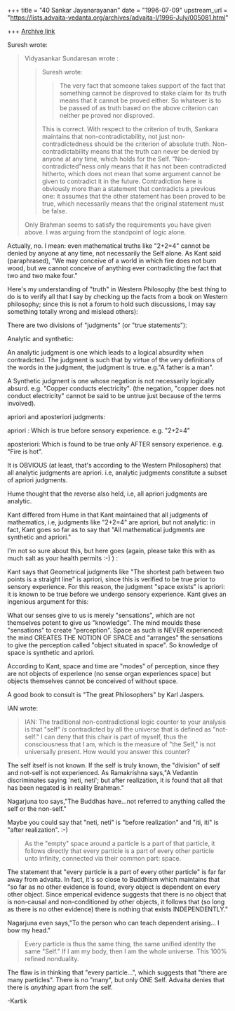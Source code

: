 +++
title = "40 Sankar Jayanarayanan"
date = "1996-07-09"
upstream_url = "https://lists.advaita-vedanta.org/archives/advaita-l/1996-July/005081.html"

+++
[Archive link](https://lists.advaita-vedanta.org/archives/advaita-l/1996-July/005081.html)

Suresh wrote:

> Vidyasankar Sundaresan <vidya at CCO.CALTECH.EDU> wrote :
>
> > Suresh wrote:
> > >   The very fact that someone takes support of the fact that something
 cannot
> >  be
> > > disproved to stake claim for its truth means that it cannot be proved
>  either.
> > > So whatever is to be passed of as truth based on the above criterion can
> > > neither pe proved nor disproved.
> >
> > This is correct. With respect to the criterion of truth, Sankara maintains
> > that non-contradictability, not just non-contradictedness should be the
> > criterion of absolute truth. Non-contradictability means that the truth can
> > never be denied by anyone at any time, which holds for the Self. "Non-
> > contradicted"ness only means that it has not been contradicted hitherto,
 which
> > does not mean that some argument cannot be given to contradict it in the
>  future.
> > Contradiction here is obviously more than a statement that contradicts a
> > previous one: it assumes that the other statement has been proved to be
 true,
> > which necessarily means that the original statement must be false.
>
>   Only Brahman seems to satisfy the requirements you have given above. I was
>  arguing
>   from the standpoint of logic alone.
>

Actually, no. I mean: even mathematical truths like "2+2=4" cannot be denied by
anyone at any time, not necessarily the Self alone. As Kant said (paraphrased),
"We may conceive of a world in which fire does not burn wood, but we cannot
conceive of anything ever contradicting the fact that two and two make four."

Here's my understanding of "truth" in Western Philosophy (the best thing to do
is to verify all that I say by checking up the facts from a book on Western
philosophy; since this is not a forum to hold such discussions, I may say
something totally wrong and mislead others):

There are two divisions of "judgments" (or "true statements"):

Analytic and synthetic:

An analytic judgment is one which leads to a logical absurdity when
contradicted. The judgment is such that by virtue of the very definitions of the
words in the judgment, the judgment is true. e.g."A father is a man".

A Synthetic judgment is one whose negation is not necessarily logically absurd.
e.g. "Copper conducts electricity". (the negation, "copper does not conduct
electricity" cannot be said to be untrue just because of the terms involved).

apriori and aposteriori judgments:

apriori : Which is true before sensory experience. e.g. "2+2=4"

aposteriori: Which is found to be true only AFTER sensory experience.
e.g. "Fire is hot".

It is OBVIOUS (at least, that's according to the Western Philosophers) that
all analytic judgments are apriori. i.e, analytic judgments constitute a subset
of apriori judgments.

Hume thought that the reverse also held, i.e, all apriori judgments are
analytic.

Kant differed from Hume in that Kant maintained that all judgments of
mathematics, i.e, judgments like "2+2=4" are apriori, but not analytic:
in fact, Kant goes so far as to say that "All mathematical judgments are
synthetic and apriori."

I'm not so sure about this, but here goes (again, please take this with
as much salt as your health permits :-) ) :

Kant says that Geometrical judgments like "The shortest path between two
points is a straight line" is apriori, since this is verified to be true prior
to sensory experience. For this reason, the judgment "space exists" is apriori:
it is known to be true before we undergo sensory experience. Kant gives an
ingenious argument for this:

What our senses give to us is merely "sensations", which are not themselves
potent to give us "knowledge". The mind moulds these "sensations" to create
"perception". Space as such is NEVER experienced: the mind CREATES THE NOTION
OF SPACE and "arranges" the sensations to give the perception called "object
situated in space". So knowledge of space is synthetic and apriori.

According to Kant, space and time are "modes" of perception, since they are
not objects of experience (no sense organ experiences space) but objects
themselves cannot be conceived of without space.

A good book to consult is "The great Philosophers" by Karl Jaspers.

IAN wrote:

> IAN: The traditional non-contradictional logic counter to your analysis
> is that "self" *is* contradicted by all the universe that is defined as
> "not-self." I can deny that this chair is part of myself, thus the
> consciousness that I am, which is the measure of "the Self," is
> not universally present. How would you answer this counter?

The self itself is not known. If the self is truly known, the "division" of
self and not-self is not experienced. As Ramakrishna says,"A Vedantin
discriminates saying `neti, neti'; but after realization, it is found that all
that has been negated is in reality Brahman."

Nagarjuna too says,"The Buddhas have...not referred to anything called the
self or the non-self."

Maybe you could say that "neti, neti" is "before realization" and "iti, iti"
is "after realization". :-)

> As the "empty" space around a particle is a part of that particle, it
> follows directly that every particle is a part of every other particle
> unto infinity, connected via their common part: space.

The statement that "every particle is a part of every other particle" is far
far away from advaita. In fact, it's so close to Buddhism which maintains that
"so far as no other evidence is found, every object is dependent on every other
object. Since emperical evidence suggests that there is no object that is
non-causal and non-conditioned by other objects, it follows that (so long as
there is no other evidence) there is nothing that exists INDEPENDENTLY."

Nagarjuna even says,"To the person who can teach dependent arising... I bow
my head."

> Every particle is
> thus the same thing, the same unified identity the same "Self." If I am
> my body, then I am the whole universe. This 100% refined nonduality.

The flaw is in thinking that "every particle...", which suggests that "there are
many particles". There is no "many", but only ONE Self. Advaita denies that
there is _anything_ apart from the self.

-Kartik

